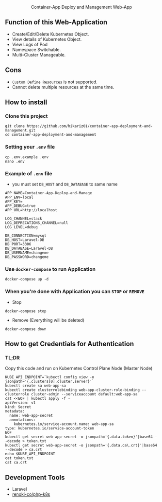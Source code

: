 <p align="center">Container-App Deploy and Management Web-App</p>

## Function of this Web-Application
- Create/Edit/Delete Kubernetes Object.
- View details of Kubernetes Object.
- View Logs of Pod
- Namespace Switchable.
- Multi-Cluster Manageable.

## Cons
- `Custom Define Resources` is not supported.
- Cannot delete multiple resources at the same time.

## How to install
### Clone this project
```
git clone https://github.com/hikariz01/container-app-deployment-and-management.git
cd container-app-deployment-and-management
```
### Setting your `.env` file
```
cp .env.example .env
nano .env
```
### Example of `.env` file
- you must set `DB_HOST` and `DB_DATABASE` to same name
```
APP_NAME=Container-App-Deploy-and-Manage
APP_ENV=local
APP_KEY=
APP_DEBUG=true
APP_URL=http://localhost

LOG_CHANNEL=stack
LOG_DEPRECATIONS_CHANNEL=null
LOG_LEVEL=debug

DB_CONNECTION=mysql
DB_HOST=Laravel-DB
DB_PORT=3306
DB_DATABASE=Laravel-DB
DB_USERNAME=changeme
DB_PASSWORD=changeme
```

### Use `docker-compose` to run Application
```
docker-compose up -d
```

### When you're done with Application you can `STOP` or `REMOVE`
- Stop
```
docker-compose stop
```
- Remove (Everything will be deleted)
```
docker-compose down
```

## How to get Credentials for Authentication
### TL;DR
Copy this code and run on Kubernetes Control Plane Node (Master Node)
```
KUBE_API_ENDPOINT=`kubectl config view -o jsonpath='{.clusters[0].cluster.server}'`
kubectl create sa web-app-sa
kubectl create clusterrolebinding web-app-cluster-role-binding --clusterrole cluster-admin --serviceaccount default:web-app-sa
cat <<EOF | kubectl apply -f -
apiVersion: v1
kind: Secret
metadata:
  name: web-app-secret
  annotations:
    kubernetes.io/service-account.name: web-app-sa
type: kubernetes.io/service-account-token
EOF
kubectl get secret web-app-secret -o jsonpath='{.data.token}'|base64 --decode > token.txt
kubectl get secret web-app-secret -o jsonpath='{.data.ca\.crt}'|base64 --decode > ca.crt
echo $KUBE_API_ENDPOINT
cat token.txt
cat ca.crt
```

## Development Tools
- Laravel
- <a href='https://github.com/renoki-co/php-k8s'>renoki-co/php-k8s</a>
